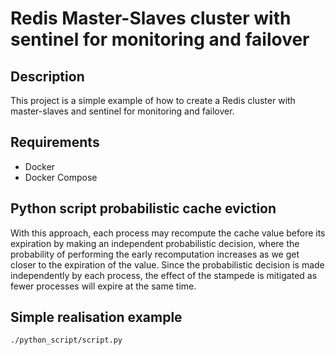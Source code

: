 # Redis Master-Slaves cluster with sentinel for monitoring and failover

## Description

This project is a simple example of how to create a Redis cluster with master-slaves and sentinel for monitoring and failover.

## Requirements

- Docker
- Docker Compose

## Python script probabilistic cache eviction

With this approach, each process may recompute the cache value before its expiration by making an independent probabilistic decision, where the probability of performing the early recomputation increases as we get closer to the expiration of the value. Since the probabilistic decision is made independently by each process, the effect of the stampede is mitigated as fewer processes will expire at the same time.

## Simple realisation example

`./python_script/script.py`